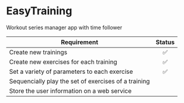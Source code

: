 # EasyTraining
Workout series manager app with time follower

| Requirement | Status |
|-------------|:-----------:|
| Create new trainings | :white_check_mark: |
| Create new exercises for each training | :white_check_mark: |
| Set a variety of parameters to each exercise | :white_check_mark: |
| Sequencially play the set of exercises of a training | |
| Store the user information on a web service | |
